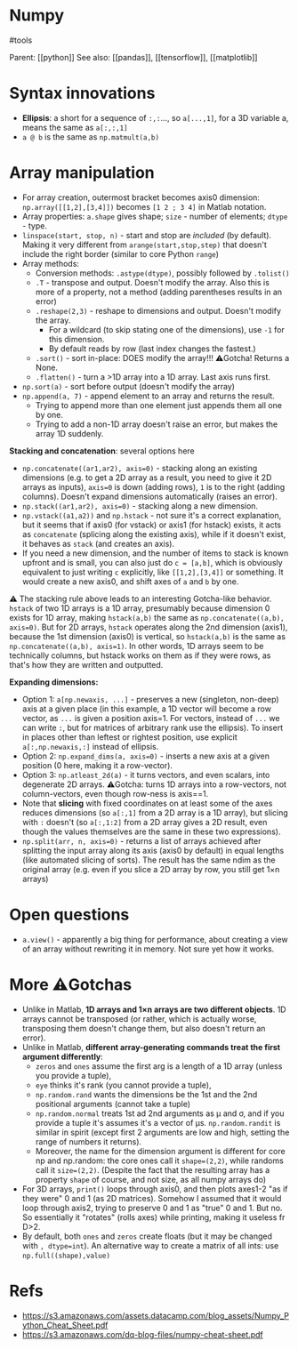 # Numpy

#tools

Parent: [[python]]
See also: [[pandas]], [[tensorflow]], [[matplotlib]]

# Syntax innovations

* **Ellipsis**: a short for a sequence of `:,:`..., so `a[...,1]`, for a 3D variable a, means the same as `a[:,:,1]`
* `a @ b` is the same as `np.matmult(a,b)`

# Array manipulation

* For array creation, outermost bracket becomes axis0 dimension: `np.array([[1,2],[3,4]])` becomes `[1 2 ; 3 4]` in Matlab notation.
* Array properties: `a.shape` gives shape; `size` - number of elements; `dtype` - type.
* `linspace(start, stop, n)` - start and stop are _included_ (by default). Making it very different from `arange(start,stop,step)` that doesn't include the right border (similar to core Python `range`)
* Array  methods: 
    * Conversion methods: `.astype(dtype)`, possibly followed by `.tolist()`
    * `.T` - transpose and output. Doesn't modify the array. Also this is more of a property, not a method (adding parentheses results in an error)
    * `.reshape(2,3)` - reshape to dimensions and output. Doesn't modify the array.
        * For a wildcard (to skip stating one of the dimensions), use `-1` for this dimension.
        * By default reads by row (last index changes the fastest.)
    * `.sort()` - sort in-place: DOES modify the array!!! ⚠️Gotcha! Returns a None. 
    * `.flatten()` - turn a >1D array into a 1D array. Last axis runs first.
* `np.sort(a)` - sort before output (doesn't modify the array)
* `np.append(a, 7)` - append element to an array and returns the result.
    * Trying to append more than one element just appends them all one by one.
    * Trying to add a non-1D array doesn't raise an error, but makes the array 1D suddenly.

**Stacking and concatenation**: several options here
* `np.concatenate((ar1,ar2), axis=0)` - stacking along an existing dimensions (e.g. to get a 2D array as a result, you need to give it 2D arrays as inputs), `axis=0` is down (adding rows), `1` is to the right (adding columns). Doesn't expand dimensions automatically (raises an error).
* `np.stack((ar1,ar2), axis=0)` - stacking along a new dimension.
* `np.vstack((a1,a2))` and `np.hstack` - not sure it's a correct explanation, but it seems that if axis0 (for vstack) or axis1 (for hstack) exists, it acts as `concatenate` (splicing along the existing axis), while if it doesn't exist, it behaves as `stack` (and creates an axis).
* If you need a new dimension, and the number of items to stack is known upfront and is small, you can also just do `c = [a,b]`, which is obviously equivalent to just writing `c` explicitly, like `[[1,2],[3,4]]` or something. It would create a new axis0, and shift axes of `a` and `b` by one.

⚠️ The stacking rule above leads to an interesting Gotcha-like behavior. `hstack` of two 1D arrays is a 1D array, presumably because dimension 0 exists for 1D array, making `hstack(a,b)` the same as `np.concatenate((a,b), axis=0)`. But for 2D arrays, `hstack` operates along the 2nd dimension (axis1), because the 1st dimension (axis0) is vertical, so `hstack(a,b)` is the same as `np.concatenate((a,b), axis=1)`. In other words, 1D arrays seem to be technically columns, but hstack works on them as if they were rows, as that's how they are written and outputted.
    
**Expanding dimensions:**
* Option 1: `a[np.newaxis, ...]` - preserves a new (singleton, non-deep) axis at a given place (in this example, a 1D vector will become a row vector, as `...` is given a position axis=1. For vectors, instead of `...` we can write `:`, but for matrices of arbitrary rank use the ellipsis). To insert in places other than leftest or rightest position, use explicit `a[:,np.newaxis,:]` instead of ellipsis.
* Option 2: `np.expand_dims(a, axis=0)` - inserts a new axis at a given position (0 here, making it a row-vector).
* Option 3: `np.atleast_2d(a)` - it turns vectors, and even scalars, into degenerate 2D arrays. ⚠️Gotcha: turns 1D arrays into a row-vectors, not column-vectors, even though row-ness is axis==1.
* Note that **slicing** with fixed coordinates on at least some of the axes reduces dimensions (so `a[:,1]` from a 2D array is a 1D array), but slicing with `:` doesn't (so `a[:,1:2]` from a 2D array gives a 2D result, even though the values themselves are the same in these two expressions).
* `np.split(arr, n, axis=0)` - returns a list of arrays achieved after splitting the input array along its axis (axis0 by default) in equal lengths (like automated slicing of sorts). The result has the same ndim as the original array (e.g. even if you slice a 2D array by row, you still get 1×n arrays)

# Open questions

* `a.view()` - apparently a big thing for performance, about creating a view of an array without rewriting it in memory. Not sure yet how it works.

# More ⚠️Gotchas

* Unlike in Matlab, **1D arrays and 1×n arrays are two different objects**. 1D arrays cannot be transposed (or rather, which is actually worse, transposing them doesn't change them, but also doesn't return an error).
* Unlike in Matlab, **different array-generating commands treat the first argument differently**:
    * `zeros` and `ones` assume the first arg is a length of a 1D array (unless you provide a tuple),
    * `eye` thinks it's rank (you cannot provide a tuple),
    * `np.random.rand` wants the dimensions be the 1st and the 2nd positional arguments (cannot take a tuple)
    * `np.random.normal` treats 1st ad 2nd arguments as μ and σ, and if you provide a tuple it's assumes it's a vector of μs. `np.random.randit` is similar in spirit (except first 2 arguments are low and high, setting the range of numbers it returns).
    * Moreover, the name for the dimension argument is different for core np and np.random: the core ones call it `shape=(2,2)`, while randoms call it `size=(2,2)`. (Despite the fact that the resulting array has a property `shape` of course, and not size, as all numpy arrays do)
* For 3D arrays, `print()` loops through axis0, and then plots axes1-2 "as if they were" 0 and 1 (as 2D matrices). Somehow I assumed that it would loop through axis2, trying to preserve 0 and 1 as "true" 0 and 1. But no. So essentially it "rotates" (rolls axes) while printing, making it useless fr D>2.
* By default, both `ones` and `zeros` create floats (but it may be changed with `, dtype=int`). An alternative way to create a matrix of all ints: use `np.full((shape),value)`

# Refs

* https://s3.amazonaws.com/assets.datacamp.com/blog_assets/Numpy_Python_Cheat_Sheet.pdf
* https://s3.amazonaws.com/dq-blog-files/numpy-cheat-sheet.pdf